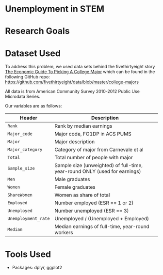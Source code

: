 # Unemployment in STEM



# Research Goals



# Dataset Used

To address this problem, we used data sets behind the fivethirtyeight story [The Economic Guide To Picking A College Major](https://fivethirtyeight.com/features/the-economic-guide-to-picking-a-college-major/) which can be found in the following GitHub repo: https://github.com/fivethirtyeight/data/blob/master/college-majors

All data is from American Community Survey 2010-2012 Public Use Microdata Series.

Our variables are as follows:

Header | Description
---|---------
`Rank` | Rank by median earnings
`Major_code` | Major code, FO1DP in ACS PUMS
`Major` | Major description
`Major_category` | Category of major from Carnevale et al
`Total` | Total number of people with major
`Sample_size` | Sample size (unweighted) of full-time, year-round ONLY (used for earnings)
`Men` | Male graduates
`Women` | Female graduates
`ShareWomen` | Women as share of total
`Employed` | Number employed (ESR == 1 or 2)
`Unemployed` | Number unemployed (ESR == 3)
`Unemployment_rate` | Unemployed / (Unemployed + Employed)
`Median` | Median earnings of full-time, year-round workers


# Tools Used

* Packages: dplyr, ggplot2

